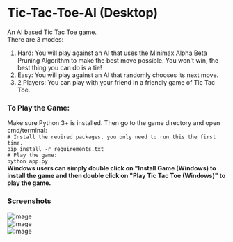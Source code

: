 # Tic-Tac-Toe-AI (Desktop)
 An AI based Tic Tac Toe game.  
 There are 3 modes:  
 1. Hard: You will play against an AI that uses the Minimax Alpha Beta Pruning Algorithm to make the best move possible. You won\'t win, the best thing you can do is a tie!  
 2. Easy: You will play against an AI that randomly chooses its next move.
 3. 2 Players: You can play with your friend in a friendly game of Tic Tac Toe. 
   
### To Play the Game:  
Make sure Python 3+ is installed. Then go to the game directory and open cmd/terminal:  
`# Install the reuired packages, you only need to run this the first time.`  
`pip install -r requirements.txt `  
`# Play the game:`   
`python app.py`  
**Windows users can simply double click on "Install Game (Windows) to install the game and then double click on "Play Tic Tac Toe (Windows)" to play the game.**  
### Screenshots  
![image](https://user-images.githubusercontent.com/34473594/110958283-c0441900-8376-11eb-9dc0-759c2ca5da29.png)  
![image](https://user-images.githubusercontent.com/34473594/110958411-dfdb4180-8376-11eb-9724-3f450565be76.png)  
![image](https://user-images.githubusercontent.com/34473594/111169150-e82cba00-85cc-11eb-867c-5d20b23712b3.png)  
